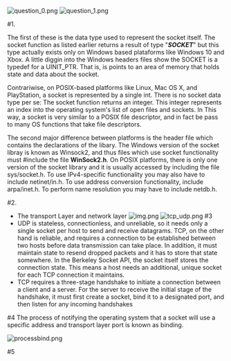![question_0.png](question_0.png)
![question_1.png](question_1.png)

#1. 

The first of these is the data type used to represent the socket itself. The socket function
as listed earlier returns a result of type "**_SOCKET_**" but this type actually exists only on Windows based plataforms
like Windows 10 and Xbox. A little diggin into the Windows headers files show the SOCKET is a typedef for a UINIT_PTR.
That is, is points to an area of memory that holds state and data about the socket.

Contrariwise, on POSIX-based platforms like Linux, Mac OS X, and PlayStation, a socket is represented by a single int.
There is no socket data type per se: The socket function returns an integer. This integer represents an
index into the operating system's list of open files and sockets. In This way, a socket is very similar
to a POSIX file descriptor, and in fact be pass to many OS functions that take file descriptors.


The second major difference between platforms is the header file which contains the declarations of the libary.
The Windows version of the socket libray is known as Winsock2, and thus files which use socket functionality must #include
the file **WinSock2.h**. On POSIX platforms, there is only one version of the socket library and it is usually accessed by
including the file sys/socket.h. To use IPv4-specific functionality you may also have to include
netinet/in.h. To use address conversion functionality, include arpa/inet.h. To perform name
resolution you may have to include netdb.h.

#2.
 - The transport Layer and network layer
    ![img.png](comunication.png)
    ![tcp_udp.png](tcp_udp.png)
#3
 - UDP is stateless, connectionless, and unreliable, so it needs only a single socket per host to
   send and receive datagrams. TCP, on the other hand is reliable, and requires a connection to
   be established between two hosts before data transmission can take place. In addition, it must
   maintain state to resend dropped packets and it has to store that state somewhere. In the
   Berkeley Socket API, the socket itself stores the connection state. This means a host needs an
   additional, unique socket for each TCP connection it maintains.
 - TCP requires a three-stage handshake to initiate a connection between a client and a server. For
   the server to receive the initial stage of the handshake, it must first create a socket, bind it to a
   designated port, and then listen for any incoming handshakes
   
#4
The process of notifying the operating system that a socket will use a specific address and
transport layer port is known as binding.

![processbind.png](processbind.png)

#5